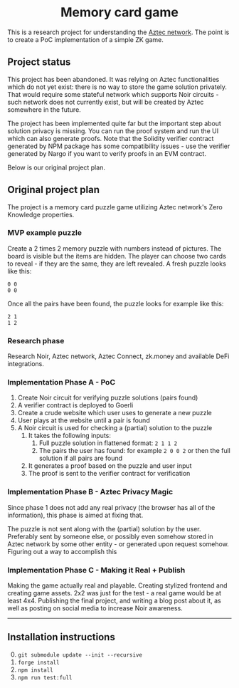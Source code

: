 # <h1 align="center"> Memory card game </h1>

This is a research project for understanding the [Aztec network](https://aztec.network/). The point is to create a PoC implementation of a simple ZK game.

## Project status

This project has been abandoned. It was relying on Aztec functionalities which do not yet exist: there is no way to store the game solution privately. That would require some stateful network which supports Noir circuits - such network does not currently exist, but will be created by Aztec somewhere in the future.

The project has been implemented quite far but the important step about solution privacy is missing. You can run the proof system and run the UI which can also generate proofs. Note that the Solidity verifier contract generated by NPM package has some compatibility issues - use the verifier generated by Nargo if you want to verify proofs in an EVM contract.

Below is our original project plan.

## Original project plan

The project is a memory card puzzle game utilizing Aztec network's Zero Knowledge properties.

### MVP example puzzle
Create a 2 times 2 memory puzzle with numbers instead of pictures. The board is visible but the items are hidden. The player can choose two cards to reveal - if they are the same, they are left revealed. A fresh puzzle looks like this:

```
0 0
0 0
``` 

Once all the pairs have been found, the puzzle looks for example like this:

```
2 1
1 2
``` 

### Research phase

Research Noir, Aztec network, Aztec Connect, zk.money and available DeFi integrations.

### Implementation Phase A - PoC
1. Create Noir circuit for verifying puzzle solutions (pairs found)
1. A verifier contract is deployed to Goerli
1. Create a crude website which user uses to generate a new puzzle
1. User plays at the website until a pair is found
1. A Noir circuit is used for checking a (partial) solution to the puzzle
    1. It takes the following inputs:
        1. Full puzzle solution in flattened format: `2 1 1 2`
        1. The pairs the user has found: for example `2 0 0 2` or then the full solution if all pairs are found
    1. It generates a proof based on the puzzle and user input
    1. The proof is sent to the verifier contract for verification

### Implementation Phase B - Aztec Privacy Magic
Since phase 1 does not add any real privacy (the browser has all of the information), this phase is aimed at fixing that.

The puzzle is not sent along with the (partial) solution by the user. Preferably sent by someone else, or possibly even somehow stored in Aztec network by some other entity - or generated upon request somehow. Figuring out a way to accomplish this

### Implementation Phase C - Making it Real + Publish

Making the game actually real and playable. Creating stylized frontend and creating game assets. 2x2 was just for the test - a real game would be at least 4x4.
Publishing the final project, and writing a blog post about it, as well as posting on social media to increase Noir awareness.

---

## Installation instructions

0. `git submodule update --init --recursive`
1. `forge install`
2. `npm install`
3. `npm run test:full`

